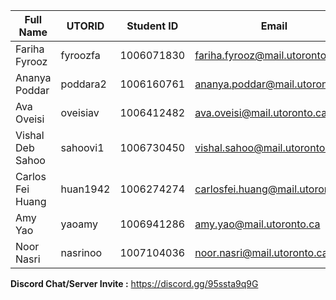 | Full Name | UTORID | Student ID | Email | Best Way to Contact | Discord Username |
|-----------------------|----------|------------|----------------------------------------|---------------------|:-----------------:|
| Fariha Fyrooz | fyroozfa | 1006071830 | fariha.fyrooz@mail.utoronto.ca | discord | frooti#2779 |
| Ananya Poddar| poddara2 | 1006160761 | ananya.poddar@mail.utoronto.ca | discord | AP#9739|
| Ava Oveisi | oveisiav | 1006412482 | ava.oveisi@mail.utoronto.ca| discord | aavaa#4886 |
| Vishal Deb Sahoo | sahoovi1 | 1006730450 | vishal.sahoo@mail.utoronto.ca | 6474253948 |theBigResult#7289 |
| Carlos Fei Huang | huan1942 | 1006274274 | carlosfei.huang@mail.utoronto.ca | discord | thermalice#3770 |
|Amy Yao | yaoamy | 1006941286 | amy.yao@mail.utoronto.ca | discord | Qumack#1875 |
| Noor Nasri | nasrinoo | 1007104036 | noor.nasri@mail.utoronto.ca | discord | iamnoamesa#7528 |

**Discord Chat/Server Invite :** https://discord.gg/95ssta9q9G
